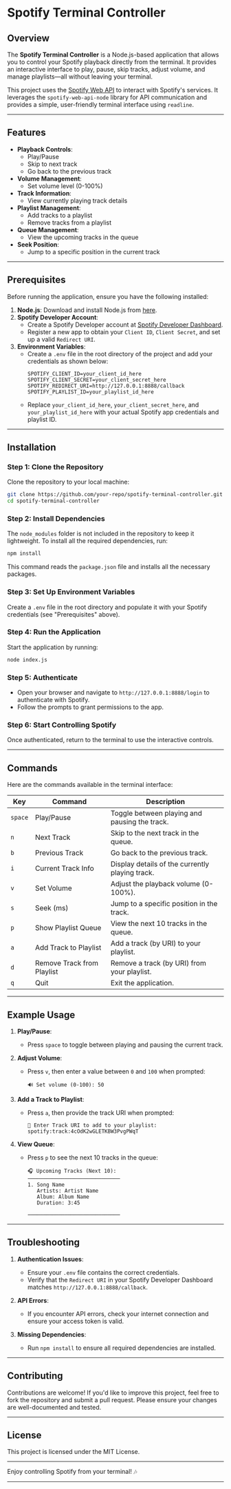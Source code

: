 # Spotify Terminal Controller

## Overview

The **Spotify Terminal Controller** is a Node.js-based application that allows you to control your Spotify playback directly from the terminal. It provides an interactive interface to play, pause, skip tracks, adjust volume, and manage playlists—all without leaving your terminal.

This project uses the [Spotify Web API](https://developer.spotify.com/documentation/web-api/) to interact with Spotify's services. It leverages the `spotify-web-api-node` library for API communication and provides a simple, user-friendly terminal interface using `readline`.

---

## Features

- **Playback Controls**:
  - Play/Pause
  - Skip to next track
  - Go back to the previous track
- **Volume Management**:
  - Set volume level (0-100%)
- **Track Information**:
  - View currently playing track details
- **Playlist Management**:
  - Add tracks to a playlist
  - Remove tracks from a playlist
- **Queue Management**:
  - View the upcoming tracks in the queue
- **Seek Position**:
  - Jump to a specific position in the current track

---

## Prerequisites

Before running the application, ensure you have the following installed:

1. **Node.js**: Download and install Node.js from [here](https://nodejs.org/).
2. **Spotify Developer Account**:
   - Create a Spotify Developer account at [Spotify Developer Dashboard](https://developer.spotify.com/dashboard/).
   - Register a new app to obtain your `Client ID`, `Client Secret`, and set up a valid `Redirect URI`.
3. **Environment Variables**:
   - Create a `.env` file in the root directory of the project and add your credentials as shown below:
     ```env
     SPOTIFY_CLIENT_ID=your_client_id_here
     SPOTIFY_CLIENT_SECRET=your_client_secret_here
     SPOTIFY_REDIRECT_URI=http://127.0.0.1:8888/callback
     SPOTIFY_PLAYLIST_ID=your_playlist_id_here
     ```
   - Replace `your_client_id_here`, `your_client_secret_here`, and `your_playlist_id_here` with your actual Spotify app credentials and playlist ID.

---

## Installation

### Step 1: Clone the Repository
Clone the repository to your local machine:
```bash
git clone https://github.com/your-repo/spotify-terminal-controller.git
cd spotify-terminal-controller
```

### Step 2: Install Dependencies
The `node_modules` folder is not included in the repository to keep it lightweight. To install all the required dependencies, run:
```bash
npm install
```
This command reads the `package.json` file and installs all the necessary packages.

### Step 3: Set Up Environment Variables
Create a `.env` file in the root directory and populate it with your Spotify credentials (see "Prerequisites" above).

### Step 4: Run the Application
Start the application by running:
```bash
node index.js
```

### Step 5: Authenticate
- Open your browser and navigate to `http://127.0.0.1:8888/login` to authenticate with Spotify.
- Follow the prompts to grant permissions to the app.

### Step 6: Start Controlling Spotify
Once authenticated, return to the terminal to use the interactive controls.

---

## Commands

Here are the commands available in the terminal interface:

| Key | Command                              | Description                                   |
|-----|--------------------------------------|-----------------------------------------------|
| `space` | Play/Pause                          | Toggle between playing and pausing the track. |
| `n`      | Next Track                          | Skip to the next track in the queue.          |
| `b`      | Previous Track                      | Go back to the previous track.                |
| `i`      | Current Track Info                  | Display details of the currently playing track. |
| `v`      | Set Volume                          | Adjust the playback volume (0-100%).          |
| `s`      | Seek (ms)                           | Jump to a specific position in the track.     |
| `p`      | Show Playlist Queue                 | View the next 10 tracks in the queue.         |
| `a`      | Add Track to Playlist               | Add a track (by URI) to your playlist.        |
| `d`      | Remove Track from Playlist          | Remove a track (by URI) from your playlist.   |
| `q`      | Quit                                | Exit the application.                         |

---

## Example Usage

1. **Play/Pause**:
   - Press `space` to toggle between playing and pausing the current track.

2. **Adjust Volume**:
   - Press `v`, then enter a value between `0` and `100` when prompted:
     ```
     🔊 Set volume (0-100): 50
     ```

3. **Add a Track to Playlist**:
   - Press `a`, then provide the track URI when prompted:
     ```
     🔎 Enter Track URI to add to your playlist: spotify:track:4cOdK2wGLETKBW3PvgPWqT
     ```

4. **View Queue**:
   - Press `p` to see the next 10 tracks in the queue:
     ```
     🎧 Upcoming Tracks (Next 10):
     ──────────────────────────────
     1. Song Name
        Artists: Artist Name
        Album: Album Name
        Duration: 3:45

     ──────────────────────────────
     ```

---

## Troubleshooting

1. **Authentication Issues**:
   - Ensure your `.env` file contains the correct credentials.
   - Verify that the `Redirect URI` in your Spotify Developer Dashboard matches `http://127.0.0.1:8888/callback`.

2. **API Errors**:
   - If you encounter API errors, check your internet connection and ensure your access token is valid.

3. **Missing Dependencies**:
   - Run `npm install` to ensure all required dependencies are installed.

---

## Contributing

Contributions are welcome! If you'd like to improve this project, feel free to fork the repository and submit a pull request. Please ensure your changes are well-documented and tested.

---

## License

This project is licensed under the MIT License.

---

Enjoy controlling Spotify from your terminal! 🎶

---
